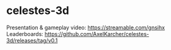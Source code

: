 # celestes-3d
Presentation & gameplay video: https://streamable.com/gnsihx
Leaderboards: https://github.com/AxelKarcher/celestes-3d/releases/tag/v0.1
